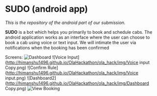 # SUDO (android app)

_This is the repository of the android part of our submission._

**SUDO** is a bot which helps you primarily to book and schedule cabs.
The android application works as an interface where the user can choose to book a cab using voice or text input.
We will intimate the user via notifications when the booking has been confirmed

Screens:
![Dashboard](http://himanshu1496.github.io/OlaHackathon/ola_hack/img/Dashboard.png)
![Voice Input](http://himanshu1496.github.io/OlaHackathon/ola_hack/img/Voice input Copy.png)
![Confirm Rule](http://himanshu1496.github.io/OlaHackathon/ola_hack/img/Voice input.png)
![Dashboard2](http://himanshu1496.github.io/OlaHackathon/ola_hack/img/Dashboard Copy.png)
![View Booking](http://himanshu1496.github.io/OlaHackathon/ola_hack/img/Confirmed.png)
